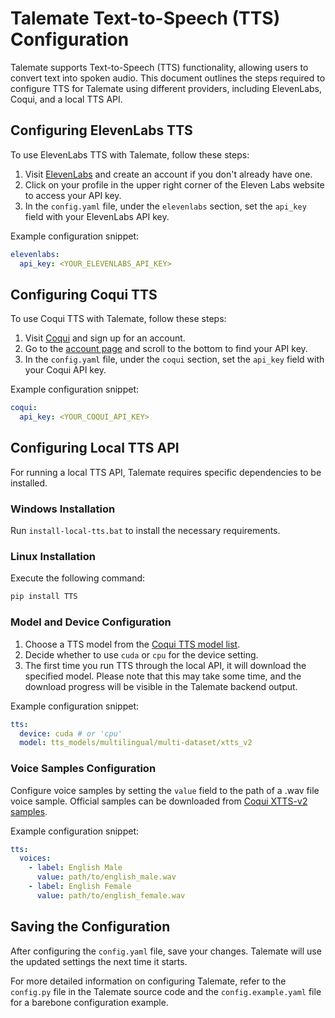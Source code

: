 # Talemate Text-to-Speech (TTS) Configuration

Talemate supports Text-to-Speech (TTS) functionality, allowing users to convert text into spoken audio. This document outlines the steps required to configure TTS for Talemate using different providers, including ElevenLabs, Coqui, and a local TTS API.

## Configuring ElevenLabs TTS

To use ElevenLabs TTS with Talemate, follow these steps:

1. Visit [ElevenLabs](https://elevenlabs.com) and create an account if you don't already have one.
2. Click on your profile in the upper right corner of the Eleven Labs website to access your API key.
3. In the `config.yaml` file, under the `elevenlabs` section, set the `api_key` field with your ElevenLabs API key.

Example configuration snippet:

```yaml
elevenlabs:
  api_key: <YOUR_ELEVENLABS_API_KEY>
```

## Configuring Coqui TTS

To use Coqui TTS with Talemate, follow these steps:

1. Visit [Coqui](https://app.coqui.ai) and sign up for an account.
2. Go to the [account page](https://app.coqui.ai/account) and scroll to the bottom to find your API key.
3. In the `config.yaml` file, under the `coqui` section, set the `api_key` field with your Coqui API key.

Example configuration snippet:

```yaml
coqui:
  api_key: <YOUR_COQUI_API_KEY>
```

## Configuring Local TTS API

For running a local TTS API, Talemate requires specific dependencies to be installed.

### Windows Installation

Run `install-local-tts.bat` to install the necessary requirements.

### Linux Installation

Execute the following command:

```bash
pip install TTS
```

### Model and Device Configuration

1. Choose a TTS model from the [Coqui TTS model list](https://github.com/coqui-ai/TTS).
2. Decide whether to use `cuda` or `cpu` for the device setting.
3. The first time you run TTS through the local API, it will download the specified model. Please note that this may take some time, and the download progress will be visible in the Talemate backend output.

Example configuration snippet:

```yaml
tts:
  device: cuda # or 'cpu'
  model: tts_models/multilingual/multi-dataset/xtts_v2
```

### Voice Samples Configuration

Configure voice samples by setting the `value` field to the path of a .wav file voice sample. Official samples can be downloaded from [Coqui XTTS-v2 samples](https://huggingface.co/coqui/XTTS-v2/tree/main/samples).

Example configuration snippet:

```yaml
tts:
  voices:
    - label: English Male
      value: path/to/english_male.wav
    - label: English Female
      value: path/to/english_female.wav
```

## Saving the Configuration

After configuring the `config.yaml` file, save your changes. Talemate will use the updated settings the next time it starts.

For more detailed information on configuring Talemate, refer to the `config.py` file in the Talemate source code and the `config.example.yaml` file for a barebone configuration example.
